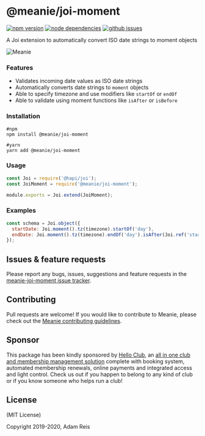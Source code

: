 # @meanie/joi-moment

[![npm version](https://img.shields.io/npm/v/@meanie/joi-moment.svg)](https://www.npmjs.com/package/@meanie/joi-moment)
[![node dependencies](https://david-dm.org/meanie/joi-moment.svg)](https://david-dm.org/meanie/joi-moment)
[![github issues](https://img.shields.io/github/issues/meanie/joi-moment.svg)](https://github.com/meanie/joi-moment/issues)


A Joi extension to automatically convert ISO date strings to moment objects

![Meanie](https://raw.githubusercontent.com/meanie/meanie/master/meanie-logo-full.png)

### Features
- Validates incoming date values as ISO date strings
- Automatically converts date strings to `moment` objects
- Able to specify timezone and use modifiers like `startOf` or `endOf`
- Able to validate using moment functions like `isAfter` or `isBefore`

### Installation

```shell
#npm
npm install @meanie/joi-moment

#yarn
yarn add @meanie/joi-moment
```

### Usage
```js
const Joi = require('@hapi/joi');
const JoiMoment = require('@meanie/joi-moment');

module.exports = Joi.extend(JoiMoment);
```

### Examples

```js
const schema = Joi.object({
  startDate: Joi.moment().tz(timezone).startOf('day'),
  endDate: Joi.moment().tz(timezone).endOf('day').isAfter(Joi.ref('startDate')),
});
```

## Issues & feature requests

Please report any bugs, issues, suggestions and feature requests in the [meanie-joi-moment issue tracker](https://github.com/meanie/joi-moment/issues).

## Contributing

Pull requests are welcome! If you would like to contribute to Meanie, please check out the [Meanie contributing guidelines](https://github.com/meanie/meanie/blob/master/CONTRIBUTING.md).

## Sponsor

This package has been kindly sponsored by [Hello Club](https://helloclub.com?source=meanie), an [all in one club and membership management solution](https://helloclub.com?source=meanie) complete with booking system, automated membership renewals, online payments and integrated access and light control. Check us out if you happen to belong to any kind of club or if you know someone who helps run a club!

## License

(MIT License)

Copyright 2019-2020, Adam Reis
